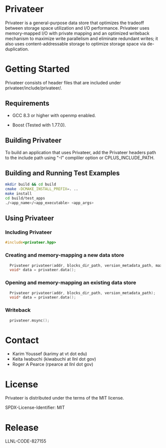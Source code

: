 # Privateer

Privateer is a general-purpose data store that optimizes the tradeoff between storage space utilization and I/O performance. 
Privateer uses memory-mapped I/O with private mapping and an optimized writeback mechanism to maximize write parallelism and 
eliminate redundant writes; it also uses content-addressable storage to optimize storage space via de-duplication.

# Getting Started

Privateer consists of header files that are included under privateer/include/privateer/.

## Requirements

* GCC 8.3 or higher with openmp enabled.

* Boost (Tested with 1.77.0).

## Building Privateer

To build an application that uses Privateer, add the Privateer headers path to the include path using "-I" compliler option or CPLUS_INCLUDE_PATH.

## Building and Running Test Examples

```bash
mkdir build && cd build
cmake -DCMAKE_INSTALL_PREFIX=. ..
make install
cd build/test_apps
./<app_name>/<app_executable> <app_args>
```

## Using Privateer

### Including Privateer

```cpp
#include<privateer.hpp>
```

### Creating and memory-mapping a new data store
```cpp
  Privateer privateer(addr, blocks_dir_path, version_metadata_path, max_capacity);
  void* data = privateer.data();
```

### Opening and memory-mapping an existing data store
```cpp
  Privateer privateer(addr, blocks_dir_path, version_metadata_path);
  void*	data = privateer.data();
```

### Writeback
```cpp
  privateer.msync();
```

# Contact

* Karim Youssef (karimy at vt dot edu)
* Keita Iwabuchi (kiwabuchi at llnl dot gov)
* Roger A Pearce (rpearce at llnl dot gov)

# License

Privateer is distributed under the terms of the MIT license.

SPDX-License-Identifier: MIT

# Release

LLNL-CODE-827155
